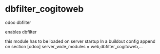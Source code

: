# dbfilter_cogitoweb
odoo dbfilter

enables dbfilter

this module has to be loaded on server startup
In a buildout config append on section [odoo]
    server_wide_modules = web,dbfilter_cogitoweb,...
    
